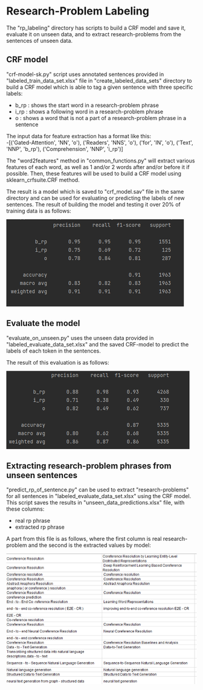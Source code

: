 # Research-Problem Labeling
The "rp_labeling" directory has scripts to build a CRF model and save it, evaluate it on unseen data, and to extract research-problems from the sentences of unseen data.

## CRF model
 "crf-model-sk.py" script uses annotated sentences provided in "labeled_train_data_set.xlsx" file in "create_labeled_data_sets" directory
  to build a CRF model which is able to tag a given sentence with three specific labels:<br />
  - b_rp : shows the start word in a research-problem phrase
  - i_rp : shows a following word in a research-problem phrase
  - o : shows a word that is not a part of a research-problem phrase in a sentence

The input data for feature extraction has a format like this:<br />
  -[('Gated-Attention', 'NN', 'o'), ('Readers', 'NNS', 'o'), ('for', 'IN', 'o'), ('Text', 'NNP', 'b_rp'), ('Comprehension', 'NNP', 'i_rp')]

The "word2features" method in "common_functions.py" will extract various features of each word, as well as 1 and/or 2 words after and/or before it if possible.
Then, these features will be used to build a CRF model using sklearn_crfsuite.CRF method.
  
 The result is a model which is saved to "crf_model.sav" file in the same directory and can be used for evaluating or predicting the labels of new sentences.
 The result of building the model and testing it over 20% of training data is as follows:
 
 ![results](/train-test-result-crf.PNG)

## Evaluate the model
 "evaluate_on_unseen.py" uses the unseen data provided in "labeled_evaluate_data_set.xlsx" and the saved CRF-model to predict the labels of each token in the sentences.
 
  The result of this evaluation is as follows:
 
 ![results](/evaluation-results.PNG)

## Extracting research-problem phrases from unseen sentences
"predict_rp_of_sentence.py" can be used to extract "research-problems" for all sentences in "labeled_evaluate_data_set.xlsx" using the CRF model.<br />
This script saves the results in "unseen_data_predictions.xlsx" file, with these columns: 
 - real rp phrase
 - extracted rp phrase<br />

A part from this file is as follows, where the first column is real research-problem and the second is the extracted values by model:<br /> 

![results](/extracted-vs-real-phrases.PNG)
 

